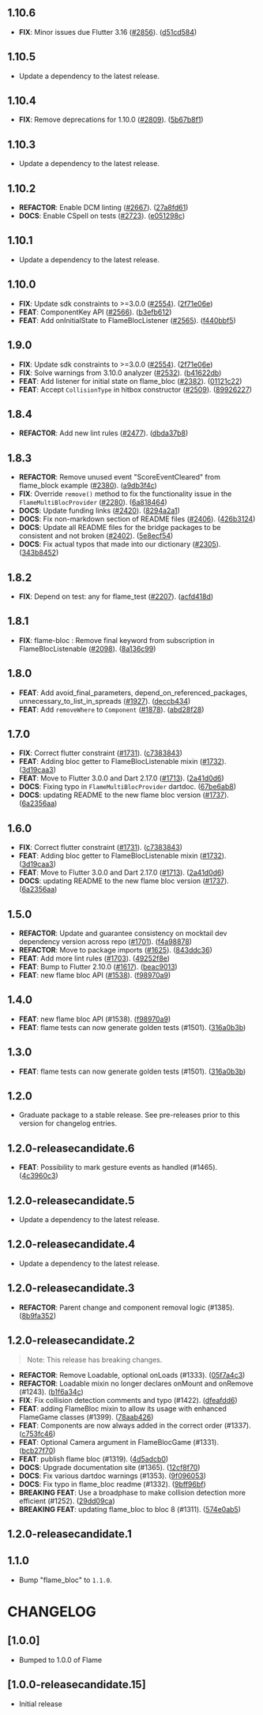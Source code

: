 ## 1.10.6

 - **FIX**: Minor issues due Flutter 3.16 ([#2856](https://github.com/flame-engine/flame/issues/2856)). ([d51cd584](https://github.com/flame-engine/flame/commit/d51cd584c71a27c242c2f4600282cf8359daaa17))

## 1.10.5

 - Update a dependency to the latest release.

## 1.10.4

 - **FIX**: Remove deprecations for 1.10.0 ([#2809](https://github.com/flame-engine/flame/issues/2809)). ([5b67b8f1](https://github.com/flame-engine/flame/commit/5b67b8f14ad4fdb38a249d0a41ecba49ba2fcc44))

## 1.10.3

 - Update a dependency to the latest release.

## 1.10.2

 - **REFACTOR**: Enable DCM linting ([#2667](https://github.com/flame-engine/flame/issues/2667)). ([27a8fd61](https://github.com/flame-engine/flame/commit/27a8fd61cb7f62513e07a93ff61cf03b426353f2))
 - **DOCS**: Enable CSpell on tests ([#2723](https://github.com/flame-engine/flame/issues/2723)). ([e051298c](https://github.com/flame-engine/flame/commit/e051298cba76550229780438b1a589557c7b488d))

## 1.10.1

 - Update a dependency to the latest release.

## 1.10.0

 - **FIX**: Update sdk constraints to >=3.0.0 ([#2554](https://github.com/flame-engine/flame/issues/2554)). ([2f71e06e](https://github.com/flame-engine/flame/commit/2f71e06eb86ffc65cd459c4d722eee2470be13e5))
 - **FEAT**: ComponentKey API ([#2566](https://github.com/flame-engine/flame/issues/2566)). ([b3efb612](https://github.com/flame-engine/flame/commit/b3efb612cb3cb77f69bc030e9ba71516348035d2))
 - **FEAT**: Add onInitialState to FlameBlocListener ([#2565](https://github.com/flame-engine/flame/issues/2565)). ([f440bbf5](https://github.com/flame-engine/flame/commit/f440bbf5db207d454b4abba75a62e0ff2ff5b408))

## 1.9.0

 - **FIX**: Update sdk constraints to >=3.0.0 ([#2554](https://github.com/flame-engine/flame/issues/2554)). ([2f71e06e](https://github.com/flame-engine/flame/commit/2f71e06eb86ffc65cd459c4d722eee2470be13e5))
 - **FIX**: Solve warnings from 3.10.0 analyzer ([#2532](https://github.com/flame-engine/flame/issues/2532)). ([b41622db](https://github.com/flame-engine/flame/commit/b41622db8faa7559328f83f8f1d93ec4c6386961))
 - **FEAT**: Add listener for initial state on flame_bloc ([#2382](https://github.com/flame-engine/flame/issues/2382)). ([01121c22](https://github.com/flame-engine/flame/commit/01121c220bec391e0242dfa9afc3d4a03bb3358b))
 - **FEAT**: Accept `CollisionType` in hitbox constructor ([#2509](https://github.com/flame-engine/flame/issues/2509)). ([89926227](https://github.com/flame-engine/flame/commit/89926227c5132455b971dece6ed313634d7ac873))

## 1.8.4

 - **REFACTOR**: Add new lint rules ([#2477](https://github.com/flame-engine/flame/issues/2477)). ([dbda37b8](https://github.com/flame-engine/flame/commit/dbda37b81a9a7411559a6ba919ffbda6018b85c2))

## 1.8.3

 - **REFACTOR**: Remove unused event "ScoreEventCleared" from flame_block example ([#2380](https://github.com/flame-engine/flame/issues/2380)). ([a9db3f4c](https://github.com/flame-engine/flame/commit/a9db3f4ce5c7c11ddca511826bdf9ab72eb19dfe))
 - **FIX**: Override `remove()` method to fix the functionality issue in the `FlameMultiBlocProvider` ([#2280](https://github.com/flame-engine/flame/issues/2280)). ([6a818464](https://github.com/flame-engine/flame/commit/6a818464f5f942ce25c3c3c59839b6bddaada386))
 - **DOCS**: Update funding links ([#2420](https://github.com/flame-engine/flame/issues/2420)). ([8294a2a1](https://github.com/flame-engine/flame/commit/8294a2a15638c504aa2b77f967f5963af1f23c2c))
 - **DOCS**: Fix non-markdown section of README files ([#2406](https://github.com/flame-engine/flame/issues/2406)). ([426b3124](https://github.com/flame-engine/flame/commit/426b3124022e567633c76b80eb389ebce1772ca3))
 - **DOCS**: Update all README files for the bridge packages to be consistent and not broken ([#2402](https://github.com/flame-engine/flame/issues/2402)). ([5e8ecf54](https://github.com/flame-engine/flame/commit/5e8ecf5450688b1287368b3fbc7b0e718a29fce4))
 - **DOCS**: Fix actual typos that made into our dictionary ([#2305](https://github.com/flame-engine/flame/issues/2305)). ([343b8452](https://github.com/flame-engine/flame/commit/343b84529d8f06c0d020b97a40c082b71f0de770))

## 1.8.2

 - **FIX**: Depend on test: any for flame_test ([#2207](https://github.com/flame-engine/flame/issues/2207)). ([acfd418d](https://github.com/flame-engine/flame/commit/acfd418d882ee6872f3aa9961c39680ec123c2e6))

## 1.8.1

 - **FIX**: flame-bloc : Remove final keyword from subscription in FlameBlocListenable ([#2098](https://github.com/flame-engine/flame/issues/2098)). ([8a136c99](https://github.com/flame-engine/flame/commit/8a136c9985d7878940f2103484b90e1ffb202a03))

## 1.8.0

 - **FEAT**: Add avoid_final_parameters, depend_on_referenced_packages, unnecessary_to_list_in_spreads ([#1927](https://github.com/flame-engine/flame/issues/1927)). ([deccb434](https://github.com/flame-engine/flame/commit/deccb4349d38b6a91ccf5bdf229980b2a3296ce5))
 - **FEAT**: Add `removeWhere` to `Component` ([#1878](https://github.com/flame-engine/flame/issues/1878)). ([abd28f28](https://github.com/flame-engine/flame/commit/abd28f28a627799ea4602026d91f52bc97feb91e))

## 1.7.0

 - **FIX**: Correct flutter constraint ([#1731](https://github.com/flame-engine/flame/issues/1731)). ([c7383843](https://github.com/flame-engine/flame/commit/c738384314a1a5c3695d1c3adaebcb59604df83a))
 - **FEAT**: Adding bloc getter to FlameBlocListenable mixin ([#1732](https://github.com/flame-engine/flame/issues/1732)). ([3d19caa3](https://github.com/flame-engine/flame/commit/3d19caa36dcb470b306b841ef9c03647a2f307d7))
 - **FEAT**: Move to Flutter 3.0.0 and Dart 2.17.0 ([#1713](https://github.com/flame-engine/flame/issues/1713)). ([2a41d0d6](https://github.com/flame-engine/flame/commit/2a41d0d683391194b7209c47bde91199ab7a663e))
 - **DOCS**: Fixing typo in `FlameMultiBlocProvider` dartdoc. ([67be6ab8](https://github.com/flame-engine/flame/commit/67be6ab86264f6def4b1b3b0e4ba00763c7dab4e))
 - **DOCS**: updating README to the new flame bloc version ([#1737](https://github.com/flame-engine/flame/issues/1737)). ([6a2356aa](https://github.com/flame-engine/flame/commit/6a2356aa5eba1696caa6f88ecfe8143c4ffdb507))

## 1.6.0

 - **FIX**: Correct flutter constraint ([#1731](https://github.com/flame-engine/flame/issues/1731)). ([c7383843](https://github.com/flame-engine/flame/commit/c738384314a1a5c3695d1c3adaebcb59604df83a))
 - **FEAT**: Adding bloc getter to FlameBlocListenable mixin ([#1732](https://github.com/flame-engine/flame/issues/1732)). ([3d19caa3](https://github.com/flame-engine/flame/commit/3d19caa36dcb470b306b841ef9c03647a2f307d7))
 - **FEAT**: Move to Flutter 3.0.0 and Dart 2.17.0 ([#1713](https://github.com/flame-engine/flame/issues/1713)). ([2a41d0d6](https://github.com/flame-engine/flame/commit/2a41d0d683391194b7209c47bde91199ab7a663e))
 - **DOCS**: updating README to the new flame bloc version ([#1737](https://github.com/flame-engine/flame/issues/1737)). ([6a2356aa](https://github.com/flame-engine/flame/commit/6a2356aa5eba1696caa6f88ecfe8143c4ffdb507))

## 1.5.0

 - **REFACTOR**: Update and guarantee consistency on mocktail dev dependency version across repo ([#1701](https://github.com/flame-engine/flame/issues/1701)). ([f4a98878](https://github.com/flame-engine/flame/commit/f4a98878062dbd4fe8238a8b014e6be3e528c5d8))
 - **REFACTOR**: Move to package imports ([#1625](https://github.com/flame-engine/flame/issues/1625)). ([843ddc36](https://github.com/flame-engine/flame/commit/843ddc36249272fcb518b44672e1012307dfa1b5))
 - **FEAT**: Add more lint rules ([#1703](https://github.com/flame-engine/flame/issues/1703)). ([49252f8e](https://github.com/flame-engine/flame/commit/49252f8ef29aa6b77144dcb97c24346f2f39380b))
 - **FEAT**: Bump to Flutter 2.10.0 ([#1617](https://github.com/flame-engine/flame/issues/1617)). ([beac9013](https://github.com/flame-engine/flame/commit/beac901313456cf0b39b6f4e6459f0feed183614))
 - **FEAT**: new flame bloc API ([#1538](https://github.com/flame-engine/flame/issues/1538)). ([f98970a9](https://github.com/flame-engine/flame/commit/f98970a91f91fe70e4a38834d7b69bfcb438d197))

## 1.4.0

 - **FEAT**: new flame bloc API (#1538). ([f98970a9](https://github.com/flame-engine/flame/commit/f98970a91f91fe70e4a38834d7b69bfcb438d197))
 - **FEAT**: flame tests can now generate golden tests (#1501). ([316a0b3b](https://github.com/flame-engine/flame/commit/316a0b3bb0996ed20a3b93175102524b38bfa3e2))

## 1.3.0

 - **FEAT**: flame tests can now generate golden tests (#1501). ([316a0b3b](https://github.com/flame-engine/flame/commit/316a0b3bb0996ed20a3b93175102524b38bfa3e2))

## 1.2.0

 - Graduate package to a stable release. See pre-releases prior to this version for changelog entries.

## 1.2.0-releasecandidate.6

 - **FEAT**: Possibility to mark gesture events as handled (#1465). ([4c3960c3](https://github.com/flame-engine/flame/commit/4c3960c3418f8ff4d557c1764c6793468238a8da))

## 1.2.0-releasecandidate.5

 - Update a dependency to the latest release.

## 1.2.0-releasecandidate.4

 - Update a dependency to the latest release.

## 1.2.0-releasecandidate.3

 - **REFACTOR**: Parent change and component removal logic (#1385). ([8b9fa352](https://github.com/flame-engine/flame/commit/8b9fa3521cc44f7696c5ce0b396e3007c2ae7e8c))

## 1.2.0-releasecandidate.2

> Note: This release has breaking changes.

 - **REFACTOR**: Remove Loadable, optional onLoads (#1333). ([05f7a4c3](https://github.com/flame-engine/flame/commit/05f7a4c3d6b1e3b67575c4ec920cf270691bbab4))
 - **REFACTOR**: Loadable mixin no longer declares onMount and onRemove (#1243). ([b1f6a34c](https://github.com/flame-engine/flame/commit/b1f6a34c198a732d51471bf0b79a71a4f3e60973))
 - **FIX**: Fix collision detection comments and typo (#1422). ([dfeafdd6](https://github.com/flame-engine/flame/commit/dfeafdd6f3e962d6f5148340ab461a9e805652b7))
 - **FEAT**: adding FlameBloc mixin to allow its usage with enhanced FlameGame classes (#1399). ([78aab426](https://github.com/flame-engine/flame/commit/78aab42694c66c8b9ea749ac11187f1ed1789a4c))
 - **FEAT**: Components are now always added in the correct order (#1337). ([c753fc46](https://github.com/flame-engine/flame/commit/c753fc4636d337d850a5a5cc684be8155f08b214))
 - **FEAT**: Optional Camera argument in FlameBlocGame (#1331). ([bcb27f70](https://github.com/flame-engine/flame/commit/bcb27f706f3afcecfe417e065d6c16a6edb1463f))
 - **FEAT**: publish flame bloc (#1319). ([4d5adcb0](https://github.com/flame-engine/flame/commit/4d5adcb0d01d374ca807c71f2b8d963d0781a976))
 - **DOCS**: Upgrade documentation site (#1365). ([12cf8f70](https://github.com/flame-engine/flame/commit/12cf8f70963dc25b4e12182d0c7d80fe7d5a00e0))
 - **DOCS**: Fix various dartdoc warnings (#1353). ([9f096053](https://github.com/flame-engine/flame/commit/9f096053fd3c8ebd52d301710625a187db09704f))
 - **DOCS**: Fix typo in flame_bloc readme (#1332). ([9bff96bf](https://github.com/flame-engine/flame/commit/9bff96bf3a668fc107c0712aadc6b095ebd50788))
 - **BREAKING** **FEAT**: Use a broadphase to make collision detection more efficient (#1252). ([29dd09ca](https://github.com/flame-engine/flame/commit/29dd09ca925e934f3ca4e266a8a0cdb8ad62ef3b))
 - **BREAKING** **FEAT**: updating flame_bloc to bloc 8 (#1311). ([574e0ab5](https://github.com/flame-engine/flame/commit/574e0ab58baa14680cb0d0eded642b4729b062e7))

## 1.2.0-releasecandidate.1

## 1.1.0

 - Bump "flame_bloc" to `1.1.0`.

# CHANGELOG

## [1.0.0]
 - Bumped to 1.0.0 of Flame

## [1.0.0-releasecandidate.15]
 - Initial release
